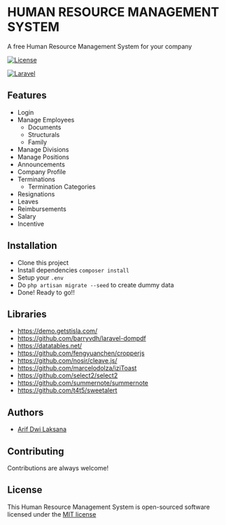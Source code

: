 # HUMAN RESOURCE MANAGEMENT SYSTEM

A free Human Resource Management System for your company

[![License](https://img.shields.io/badge/License-MIT-blue.svg)](https://choosealicense.com/licenses/mit/)

[![Laravel](https://img.shields.io/badge/Powered%20By-Laravel-f9332c.svg)](https://fruitcake.nl/)

## Features

- Login
- Manage Employees
    - Documents
    - Structurals
    - Family
- Manage Divisions
- Manage Positions
- Announcements
- Company Profile
- Terminations
    - Termination Categories
- Resignations
- Leaves
- Reimbursements
- Salary
- Incentive

## Installation

- Clone this project
- Install dependencies ```composer install```
- Setup your ```.env```
- Do ```php artisan migrate --seed``` to create dummy data
- Done! Ready to go!!

## Libraries

- https://demo.getstisla.com/
- https://github.com/barryvdh/laravel-dompdf
- https://datatables.net/
- https://github.com/fengyuanchen/cropperjs
- https://github.com/nosir/cleave.js/
- https://github.com/marcelodolza/iziToast
- https://github.com/select2/select2
- https://github.com/summernote/summernote
- https://github.com/t4t5/sweetalert

## Authors

- [Arif Dwi Laksana](https://github.com/eznxxy)

## Contributing

Contributions are always welcome!

## License

This Human Resource Management System is open-sourced software licensed under the [MIT license](https://opensource.org/license/mit/)

